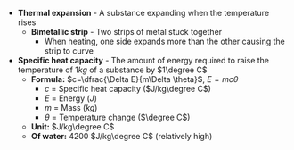 - **Thermal expansion** - A substance expanding when the temperature rises
	- **Bimetallic strip** - Two strips of metal stuck together
		- When heating, one side expands more than the other causing the strip to curve
- **Specific heat capacity** - The amount of energy required to raise the temperature of $1kg$ of a substance by $1\degree C$
	- **Formula:** $c=\dfrac{\Delta E}{m\Delta \theta}$, $E=mc\theta$
		- $c$ = Specific heat capacity ($J/kg\degree C$)
		- $E$ = Energy ($J$)
		- $m$ = Mass ($kg$)
		- $\theta$ = Temperature change ($\degree C$)
	- **Unit:** $J/kg\degree C$
	- **Of water:** 4200 $J/kg\degree C$ (relatively high)